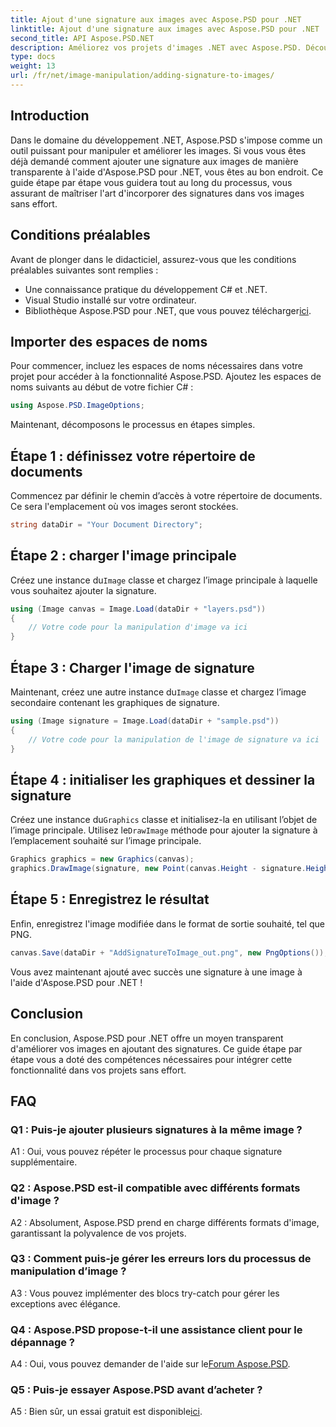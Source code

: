 ```yaml
---
title: Ajout d'une signature aux images avec Aspose.PSD pour .NET
linktitle: Ajout d'une signature aux images avec Aspose.PSD pour .NET
second_title: API Aspose.PSD.NET
description: Améliorez vos projets d'images .NET avec Aspose.PSD. Découvrez comment ajouter des signatures de manière transparente à l'aide de notre guide étape par étape.
type: docs
weight: 13
url: /fr/net/image-manipulation/adding-signature-to-images/
---
```

## Introduction

Dans le domaine du développement .NET, Aspose.PSD s'impose comme un outil puissant pour manipuler et améliorer les images. Si vous vous êtes déjà demandé comment ajouter une signature aux images de manière transparente à l'aide d'Aspose.PSD pour .NET, vous êtes au bon endroit. Ce guide étape par étape vous guidera tout au long du processus, vous assurant de maîtriser l'art d'incorporer des signatures dans vos images sans effort.

## Conditions préalables

Avant de plonger dans le didacticiel, assurez-vous que les conditions préalables suivantes sont remplies :

- Une connaissance pratique du développement C# et .NET.
- Visual Studio installé sur votre ordinateur.
-  Bibliothèque Aspose.PSD pour .NET, que vous pouvez télécharger[ici](https://releases.aspose.com/psd/net/).

## Importer des espaces de noms

Pour commencer, incluez les espaces de noms nécessaires dans votre projet pour accéder à la fonctionnalité Aspose.PSD. Ajoutez les espaces de noms suivants au début de votre fichier C# :

```csharp
using Aspose.PSD.ImageOptions;
```

Maintenant, décomposons le processus en étapes simples.

## Étape 1 : définissez votre répertoire de documents

Commencez par définir le chemin d’accès à votre répertoire de documents. Ce sera l'emplacement où vos images seront stockées.

```csharp
string dataDir = "Your Document Directory";
```

## Étape 2 : charger l'image principale

 Créez une instance du`Image` classe et chargez l’image principale à laquelle vous souhaitez ajouter la signature.

```csharp
using (Image canvas = Image.Load(dataDir + "layers.psd"))
{
    // Votre code pour la manipulation d'image va ici
}
```

## Étape 3 : Charger l'image de signature

 Maintenant, créez une autre instance du`Image` classe et chargez l’image secondaire contenant les graphiques de signature.

```csharp
using (Image signature = Image.Load(dataDir + "sample.psd"))
{
    // Votre code pour la manipulation de l'image de signature va ici
}
```

## Étape 4 : initialiser les graphiques et dessiner la signature

 Créez une instance du`Graphics` classe et initialisez-la en utilisant l’objet de l’image principale. Utilisez le`DrawImage` méthode pour ajouter la signature à l’emplacement souhaité sur l’image principale.

```csharp
Graphics graphics = new Graphics(canvas);
graphics.DrawImage(signature, new Point(canvas.Height - signature.Height, canvas.Width - signature.Width));
```

## Étape 5 : Enregistrez le résultat

Enfin, enregistrez l'image modifiée dans le format de sortie souhaité, tel que PNG.

```csharp
canvas.Save(dataDir + "AddSignatureToImage_out.png", new PngOptions());
```

Vous avez maintenant ajouté avec succès une signature à une image à l'aide d'Aspose.PSD pour .NET !

## Conclusion

En conclusion, Aspose.PSD pour .NET offre un moyen transparent d'améliorer vos images en ajoutant des signatures. Ce guide étape par étape vous a doté des compétences nécessaires pour intégrer cette fonctionnalité dans vos projets sans effort.

## FAQ

### Q1 : Puis-je ajouter plusieurs signatures à la même image ?

A1 : Oui, vous pouvez répéter le processus pour chaque signature supplémentaire.

### Q2 : Aspose.PSD est-il compatible avec différents formats d'image ?

A2 : Absolument, Aspose.PSD prend en charge différents formats d'image, garantissant la polyvalence de vos projets.

### Q3 : Comment puis-je gérer les erreurs lors du processus de manipulation d’image ?

A3 : Vous pouvez implémenter des blocs try-catch pour gérer les exceptions avec élégance.

### Q4 : Aspose.PSD propose-t-il une assistance client pour le dépannage ?

 A4 : Oui, vous pouvez demander de l'aide sur le[Forum Aspose.PSD](https://forum.aspose.com/c/psd/34).

### Q5 : Puis-je essayer Aspose.PSD avant d’acheter ?

 A5 : Bien sûr, un essai gratuit est disponible[ici](https://releases.aspose.com/).